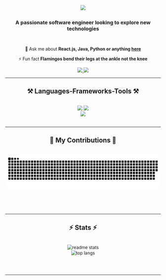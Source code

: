 <h1 align="center">
    <img src="https://readme-typing-svg.herokuapp.com?font=roboto+mono&weight=800&size=35&duration=4000&pause=1000&color=FA2770&center=true&vCenter=true&random=false&width=600&height=70&lines=Hi+There+%F0%9F%91%8B%F0%9F%8F%BC+;I'm+Norhan+%F0%9F%A7%95%F0%9F%8F%BC%F0%9F%91%A9%F0%9F%8F%BC%E2%80%8D%F0%9F%92%BB;" />
</h1>

<h3 align="center">A passionate software engineer looking to explore new technologies</h3>

<br/>

<div align="center">
 
<!--🔭 I’m currently working on **visualizing data using VR and revamping a streaming service**
 
🌱 I’m currently learning **Flutter**-->

💬 Ask me about **React.js, Java, Python or anything [here](https://github.com/Norhan-salem/Norhan-salem/issues)**

⚡ Fun fact **Flamingos bend their legs at the ankle not the knee**

 </div>
 
<div align="center"> 
  <a href="mailto:norhansalem581@gmail.com">
    <img src="https://img.shields.io/badge/Gmail-333333?style=for-the-badge&logo=gmail&logoColor=pink" />
  </a>
  <a href="https://linkedin.com/in/norhanwaleed" target="_blank">
    <img src="https://img.shields.io/badge/LinkedIn-333333?style=for-the-badge&logo=linkedin&logoColor=pink" target="_blank" />
  </a>
</div>

 <hr/>
 
<h2 align="center">⚒️ Languages-Frameworks-Tools ⚒️</h2>
<br/>
<div align="center">
    <img src="https://skillicons.dev/icons?i=py,c,cpp,java,javascript,typescript,spring,react,html,css" />
    <img src="https://skillicons.dev/icons?i=ubuntu,powershell,bash,emacs,vim,linux,mongodb" /><br>
    <img src="https://skillicons.dev/icons?i=postgress,github,git,githubactions,ps,unity,vscode" /><br>
</div>

<br/>
<hr/>

<div align="center">
  <h2>🐍 My Contributions 🐍</h2>
  <br>
  <img alt="snake eating my contributions" src="https://raw.githubusercontent.com/Norhan-salem/Norhan-salem/output/github-contribution-grid-snake.svg" />
  
  <br/><br/><br/>
</div>

<hr/>

<h2 align="center">⚡ Stats ⚡</h2>
<br>
<div align=center>
  <img width=390 src="https://github-readme-stats.vercel.app/api?username=Norhan-salem&count_private=true&show_icons=true&theme=radical&rank_icon=github&border_radius=10" alt="readme stats" />
  <br/>
  <img width=325 align="center" src="https://github-readme-stats.vercel.app/api/top-langs/?username=Norhan-salem&hide=HTML&langs_count=8&layout=compact&theme=radical&border_radius=10&size_weight=0.5&count_weight=0.5&exclude_repo=github-readme-stats" alt="top langs" />
</div>

<br/><br/>

<hr/>

<br/>

